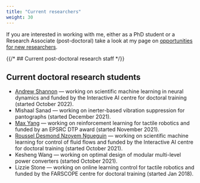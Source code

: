 ```yaml
---
title: "Current researchers"
weight: 30
---
```


If you are interested in working with me, either as a PhD student or a Research Associate (post-doctoral) take a look at my page on [opportunities for new researchers](../new-researchers/).

{{/* ## Current post-doctoral research staff */}}

## Current doctoral research students

* [Andrew Shannon](https://www.bristol.ac.uk/cdt/interactive-ai/current-students/2022-cohort/shannon/) &mdash; working on scientific machine learning in neural dynamics and funded by the Interactive AI centre for doctoral training (started October 2022).
* Mishaal Sanad &mdash; working on inerter-based vibration suppression for pantographs (started December 2021).
* [Max Yang](https://maxyang27896.github.io/) &mdash; working on reinforcement learning for tactile robotics and funded by an EPSRC DTP award (started November 2021).
* [Roussel Desmond Nzoyem Ngueguin](https://ddrous.github.io/) &mdash; working on scientific machine learning for control of fluid flows and funded by the Interactive AI centre for doctoral training (started October 2021).
* Kesheng Wang &mdash; working on optimal design of modular multi-level power converters (started October 2021).
* Lizzie Stone &mdash; working on online learning control for tactile robotics and funded by the FARSCOPE centre for doctoral training (started Jan 2018).
